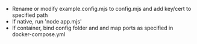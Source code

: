 - Rename or modify example.config.mjs to config.mjs and add key/cert to specified path
- If native, run 'node app.mjs'
- If container, bind config folder and and map ports as specified in docker-compose.yml 
